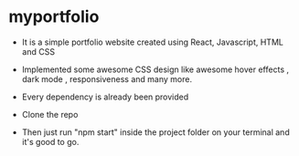 # myportfolio

* It is a simple portfolio website created using React, Javascript, HTML and CSS

* Implemented some awesome CSS design like awesome hover effects , dark mode , responsiveness and many more.

* Every dependency is already been provided 

* Clone the repo 

* Then just run "npm start" inside the project folder on your terminal and it's good to go.
